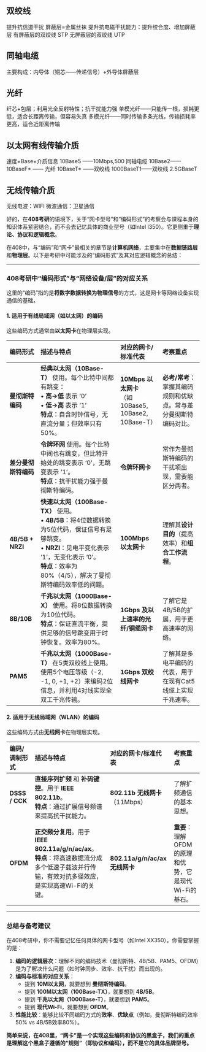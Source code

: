 


## 双绞线
提升抗信道干扰
屏蔽层=金属丝袜
提升抗电磁干扰能力：提升绞合度、增加屏蔽层
有屏蔽层的双绞线 STP
无屏蔽层的双绞线 UTP
## 同轴电缆
主要构成：内导体（铜芯——传递信号）+外导体屏蔽层
## 光纤
纤芯+包层；利用光全反射特性；抗干扰能力强
单模光纤——只能传一根，损耗更低，适合长距离传输，但容易失真
多模光纤——同时传输多条光线，传输损耗率更高，适合近距离传输

## 以太网有线传输介质
速度+Base+介质信息
10Base5 ——10Mbps,500 同轴电缆
10Base2——
10BaseF* —— 光纤
10BaseT* ——双绞线
1000BaseT1——双绞线
2.5GBaseT

## 无线传输介质
无线电波：WIFI
微波通信：卫星通信


好的，在**408考研**的语境下，关于“网卡型号”和“编码形式”的考察会与课程本身的知识体系紧密结合，而不会去记忆具体的商业型号（如Intel I350）。它更侧重于**理论、协议和逻辑概念**。

在408中，与“编码”和“网卡”最相关的章节是**计算机网络**，主要集中在**数据链路层**和**物理层**。以下是考研中可能涉及的“编码形式”及其对应逻辑概念的总结：

---

### 408考研中“编码形式”与“网络设备/层”的对应关系

这里的“编码”指的是**将数字数据转换为物理信号**的方式，这是网卡等网络设备实现通信的基础。

#### 1. 适用于有线局域网（如以太网）的编码

这些编码方式通常由**以太网卡**在物理层实现。

| 编码形式 | 描述与特点 | 对应的网卡/标准代表 | 考察重点 |
| :--- | :--- | :--- | :--- |
| **曼彻斯特编码** | **经典以太网（10Base-T）** 使用。每个比特中间都有跳变：<br>• **高→低** 表示 ‘0’<br>• **低→高** 表示 ‘1’<br>**特点**：自含时钟信号，无直流分量；但效率只有50%。 | **10Mbps 以太网卡**<br>（如 10Base5, 10Base2, 10Base-T） | **必考/常考**：掌握其编码规则和优缺点。常与差分曼彻斯特编码对比。 |
| **差分曼彻斯特编码** | **令牌环网** 使用。每个比特中间也有跳变，但比特开始处的跳变表示 ‘0’，无跳变表示 ‘1’。<br>**特点**：抗干扰能力强于曼彻斯特编码。 | **令牌环网卡** | 常作为曼彻斯特编码的干扰项出现，需要能区分两者。 |
| **4B/5B + NRZI** | **快速以太网（100Base-TX）** 使用。<br>• **4B/5B**：将4位数据转换为5位代码，保证信号有足够跳变。<br>• **NRZI**：见电平变化表示 ‘1’，无变化表示 ‘0’。<br>**特点**：效率为80%（4/5），解决了曼彻斯特编码效率低的问题。 | **100Mbps 以太网卡** | 理解其**设计目的**（提高效率）和**组合工作流程**。 |
| **8B/10B** | **千兆以太网（1000Base-X）** 使用。将8位数据转换为10位代码。<br>**特点**：保证直流平衡，提供足够的信号跳变用于时钟恢复。效率为80%。 | **1Gbps 及以上速率的光纤/铜缆网卡** | 了解它是4B/5B的扩展，用于更高速率的网络。 |
| **PAM5** | **千兆以太网（1000Base-T）** 在5类双绞线上使用。使用5个电压等级（-2, -1, 0, +1, +2）来编码2位信息，并利用4对线实现全双工千兆传输。 | **1Gbps 双绞线网卡** | 了解其是多电平编码的代表，用于在现有Cat5线缆上实现千兆速率。 |

#### 2. 适用于无线局域网（WLAN）的编码

这些编码方式由**无线网卡**在物理层实现。

| 编码/调制形式 | 描述与特点 | 对应的网卡/标准代表 | 考察重点 |
| :--- | :--- | :--- | :--- |
| **DSSS / CCK** | **直接序列扩频** 和 **补码键控**。用于 **IEEE 802.11b**。<br>**特点**：通过扩展信号频谱来提高抗干扰能力。 | **802.11b 无线网卡**（11Mbps） | 了解扩频通信的基本思想。 |
| **OFDM** | **正交频分复用**。用于 **IEEE 802.11a/g/n/ac/ax**。<br>**特点**：将高速数据流分成多个低速子载波并行传输，有效对抗多径效应，是实现高速Wi-Fi的关键。 | **802.11a/g/n/ac/ax 无线网卡** | **重要**：理解OFDM的原理和优势，它是现代Wi-Fi的基石。 |

---

### 总结与备考建议

在408考研中，你不需要记忆任何具体的网卡型号（如Intel XX350）。你需要掌握的是：

1.  **编码的逻辑层次**：理解不同的编码技术（曼彻斯特、4B/5B、PAM5、OFDM）是为了解决什么问题（如时钟同步、效率、抗干扰）而出现的。
2.  **编码与标准的对应关系**：
    *   提到 **10M以太网**，就要想到 **曼彻斯特编码**。
    *   提到 **100M以太网（100Base-TX）**，就要想到 **4B/5B**。
    *   提到 **千兆以太网（1000Base-T）**，就要想到 **PAM5**。
    *   提到 **现代Wi-Fi**，就要想到 **OFDM**。
3.  **性能比较**：能够比较不同编码方式的**效率**、**优缺点**（例如，曼彻斯特编码效率50% vs 4B/5B效率80%）。

**简单来说，在408里，“网卡”是一个实现这些编码和协议的黑盒子，我们的重点是理解这个黑盒子遵循的“规则”（即协议和编码），而不是它的具体品牌型号。**
<!--stackedit_data:
eyJoaXN0b3J5IjpbLTEyODY1MjI1MTYsLTExNTkzNTM4MTUsMj
A0MDI5NzYyMl19
-->